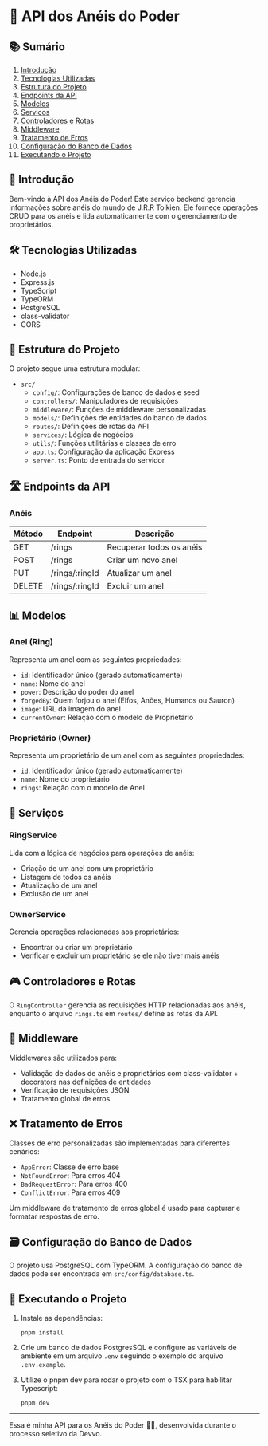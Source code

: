 # 🏰 API dos Anéis do Poder

## 📚 Sumário

1. [Introdução](#-introdução)
2. [Tecnologias Utilizadas](#-tecnologias-utilizadas)
3. [Estrutura do Projeto](#-estrutura-do-projeto)
4. [Endpoints da API](#-endpoints-da-api)
5. [Modelos](#-modelos)
6. [Serviços](#-serviços)
7. [Controladores e Rotas](#-controladores-e-rotas)
8. [Middleware](#-middleware)
9. [Tratamento de Erros](#-tratamento-de-erros)
10. [Configuração do Banco de Dados](#-configuração-do-banco-de-dados)
11. [Executando o Projeto](#-executando-o-projeto)

## 🌟 Introdução

Bem-vindo à API dos Anéis do Poder! Este serviço backend gerencia informações sobre anéis do mundo de J.R.R Tolkien. Ele fornece operações CRUD para os anéis e lida automaticamente com o gerenciamento de proprietários.

## 🛠 Tecnologias Utilizadas

- Node.js
- Express.js
- TypeScript
- TypeORM
- PostgreSQL
- class-validator
- CORS

## 📁 Estrutura do Projeto

O projeto segue uma estrutura modular:

- `src/`
  - `config/`: Configurações de banco de dados e seed
  - `controllers/`: Manipuladores de requisições
  - `middleware/`: Funções de middleware personalizadas
  - `models/`: Definições de entidades do banco de dados
  - `routes/`: Definições de rotas da API
  - `services/`: Lógica de negócios
  - `utils/`: Funções utilitárias e classes de erro
  - `app.ts`: Configuração da aplicação Express
  - `server.ts`: Ponto de entrada do servidor

## 🛣 Endpoints da API

### Anéis

| Método | Endpoint       | Descrição                |
| ------ | -------------- | ------------------------ |
| GET    | /rings         | Recuperar todos os anéis |
| POST   | /rings         | Criar um novo anel       |
| PUT    | /rings/:ringId | Atualizar um anel        |
| DELETE | /rings/:ringId | Excluir um anel          |

## 📊 Modelos

### Anel (Ring)

Representa um anel com as seguintes propriedades:

- `id`: Identificador único (gerado automaticamente)
- `name`: Nome do anel
- `power`: Descrição do poder do anel
- `forgedBy`: Quem forjou o anel (Elfos, Anões, Humanos ou Sauron)
- `image`: URL da imagem do anel
- `currentOwner`: Relação com o modelo de Proprietário

### Proprietário (Owner)

Representa um proprietário de um anel com as seguintes propriedades:

- `id`: Identificador único (gerado automaticamente)
- `name`: Nome do proprietário
- `rings`: Relação com o modelo de Anel

## 🔧 Serviços

### RingService

Lida com a lógica de negócios para operações de anéis:

- Criação de um anel com um proprietário
- Listagem de todos os anéis
- Atualização de um anel
- Exclusão de um anel

### OwnerService

Gerencia operações relacionadas aos proprietários:

- Encontrar ou criar um proprietário
- Verificar e excluir um proprietário se ele não tiver mais anéis

## 🎮 Controladores e Rotas

O `RingController` gerencia as requisições HTTP relacionadas aos anéis, enquanto o arquivo `rings.ts` em `routes/` define as rotas da API.

## 🚦 Middleware

Middlewares são utilizados para:

- Validação de dados de anéis e proprietários com class-validator + decorators nas definições de entidades
- Verificação de requisições JSON
- Tratamento global de erros

## ❌ Tratamento de Erros

Classes de erro personalizadas são implementadas para diferentes cenários:

- `AppError`: Classe de erro base
- `NotFoundError`: Para erros 404
- `BadRequestError`: Para erros 400
- `ConflictError`: Para erros 409

Um middleware de tratamento de erros global é usado para capturar e formatar respostas de erro.

## 🗃 Configuração do Banco de Dados

O projeto usa PostgreSQL com TypeORM. A configuração do banco de dados pode ser encontrada em `src/config/database.ts`.

## 🚀 Executando o Projeto

1. Instale as dependências:

   ```
   pnpm install
   ```

2. Crie um banco de dados PostgresSQL e configure as variáveis de ambiente em um arquivo `.env` seguindo o exemplo do arquivo `.env.example`.

3. Utilize o pnpm dev para rodar o projeto com o TSX para habilitar Typescript:
   ```
   pnpm dev
   ```

---

Essa é minha API para os Anéis do Poder 🧙‍♂️, desenvolvida durante o processo seletivo da Devvo.
